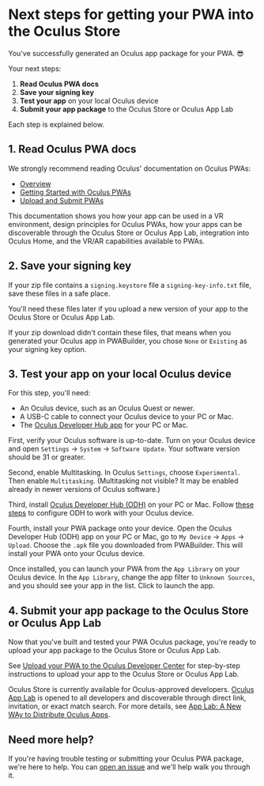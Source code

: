 ﻿# Next steps for getting your PWA into the Oculus Store
You've successfully generated an Oculus app package for your PWA. 😎 

Your next steps:
1. **Read Oculus PWA docs**
2. **Save your signing key** 
3. **Test your app** on your local Oculus device
4. **Submit your app package** to the Oculus Store or Oculus App Lab

Each step is explained below.

## 1. Read Oculus PWA docs

We strongly recommend reading Oculus' documentation on Oculus PWAs:

- [Overview](https://developer.oculus.com/pwa/)
- [Getting Started with Oculus PWAs](https://developer.oculus.com/documentation/web/pwa-gs/)
- [Upload and Submit PWAs](https://developer.oculus.com/documentation/web/pwa-submit-app/)

This documentation shows you how your app can be used in a VR environment, design principles for Oculus PWAs, how your apps can be discoverable through the Oculus Store or Oculus App Lab, integration into Oculus Home, and the VR/AR capabilities available to PWAs.

## 2. Save your signing key

If your zip file contains a `signing.keystore` file a `signing-key-info.txt` file, save these files in a safe place.

You'll need these files later if you upload a new version of your app to the Oculus Store or Oculus App Lab.

If your zip download didn't contain these files, that means when you generated your Oculus app in PWABuilder, you chose `None` or `Existing` as your signing key option.

## 3. Test your app on your local Oculus device

For this step, you'll need:

- An Oculus device, such as an Oculus Quest or newer.
- A USB-C cable to connect your Oculus device to your PC or Mac.
- The [Oculus Developer Hub app](https://developer.oculus.com/documentation/unity/ts-odh/) for your PC or Mac.

First, verify your Oculus software is up-to-date. Turn on your Oculus device and open `Settings` -> `System` -> `Software Update`.  Your software version should be 31 or greater.

Second, enable Multitasking. In Oculus `Settings`, choose `Experimental`. Then enable `Multitasking`. (Multitasking not visible? It may be enabled already in newer versions of Oculus software.)

Third, install [Oculus Developer Hub (ODH)](https://developer.oculus.com/documentation/unity/ts-odh/) on your PC or Mac. Follow [these steps](https://developer.oculus.com/documentation/unity/ts-odh/) to configure ODH to work with your Oculus device.

Fourth, install your PWA package onto your device. Open the Oculus Developer Hub (ODH) app on your PC or Mac, go to `My Device` -> `Apps` -> `Upload`. Choose the `.apk` file you downloaded from PWABuilder. This will install your PWA onto your Oculus device.

Once installed, you can launch your PWA from the `App Library` on your Oculus device. In the `App Library`, change the app filter to `Unknown Sources`, and you should see your app in the list. Click to launch the app.

## 4. Submit your app package to the Oculus Store or Oculus App Lab

Now that you've built and tested your PWA Oculus package, you're ready to upload your app package to the Oculus Store or Oculus App Lab.

See [Upload your PWA to the Oculus Developer Center](https://developer.oculus.com/documentation/web/pwa-submit-app/#upload-the-pwa-in-the-oculus-developer-center) for step-by-step instructions to upload your app to the Oculus Store or Oculus App Lab.

Oculus Store is currently available for Oculus-approved developers. [Oculus App Lab](https://developer.oculus.com/blog/introducing-app-lab-a-new-way-to-distribute-oculus-quest-apps/) is opened to all developers and discoverable through direct link, invitation, or exact match search. For more details, see [App Lab: A New WAy to Distribute Oculus Apps](https://developer.oculus.com/blog/introducing-app-lab-a-new-way-to-distribute-oculus-quest-apps/).

## Need more help?

If you're having trouble testing or submitting your Oculus PWA package, we're here to help. You can [open an issue](https://github.com/pwa-builder/pwabuilder/issues/new?&labels=oculus-platform,question%20%3Agrey_question%3A) and we'll help walk you through it.
